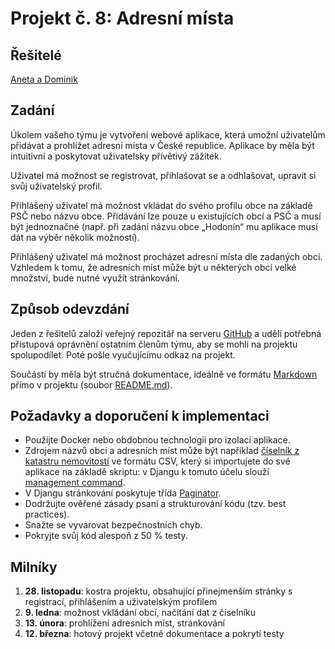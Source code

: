 # Projekt č. 8: Adresní místa

## Řešitelé
[Aneta a Dominik](https://github.com/DominikRohanek/adresnimista)

## Zadání
Úkolem vašeho týmu je vytvoření webové aplikace, která umožní uživatelům přidávat a prohlížet adresní místa v České republice. Aplikace by měla být intuitivní a poskytovat uživatelsky přívětivý zážitek.

Uživatel má možnost se registrovat, přihlašovat se a odhlašovat, upravit si svůj uživatelský profil.

Přihlášený uživatel má možnost vkládat do svého profilu obce na základě PSČ nebo názvu obce. Přidávání lze pouze u existujících obcí a PSČ a musí být jednoznačné (např. při zadání názvu obce „Hodonín“ mu aplikace musí dát na výběr několik možností).

Přihlášený uživatel má možnost procházet adresní místa dle zadaných obcí. Vzhledem k tomu, že adresních míst může být u některých obcí velké množství, bude nutné využít stránkování.

## Způsob odevzdání
Jeden z řešitelů založí veřejný repozitář na serveru [GitHub](https://github.com/) a udělí potřebná přístupová oprávnění ostatním členům týmu, aby se mohli na projektu spolupodílet. Poté pošle vyučujícímu odkaz na projekt.

Součástí by měla být stručná dokumentace, ideálně ve formátu [Markdown](https://www.markdownguide.org/) přímo v projektu (soubor [README.md](https://docs.github.com/en/repositories/managing-your-repositorys-settings-and-features/customizing-your-repository/about-readmes)).

## Požadavky a doporučení k implementaci
 * Použijte Docker nebo obdobnou technologii pro izolaci aplikace.
 * Zdrojem názvů obcí a adresních míst může být například [číselník z katastru nemovitostí](https://nahlizenidokn.cuzk.cz/stahniadresnimistaruian.aspx) ve formátu CSV, který si importujete do své aplikace na základě skriptu: v Djangu k tomuto účelu slouží [management command](https://docs.djangoproject.com/en/stable/howto/custom-management-commands/).
 * V Djangu stránkování poskytuje třída [Paginator](https://docs.djangoproject.com/en/stable/topics/pagination/).
 * Dodržujte ověřené zásady psaní a strukturování kódu (tzv. best practices).
 * Snažte se vyvarovat bezpečnostních chyb.
 * Pokryjte svůj kód alespoň z 50 % testy.

## Milníky
 1. **28. listopadu**: kostra projektu, obsahující přinejmenším stránky s registrací, přihlášením a uživatelským profilem
 2. **9. ledna**: možnost vkládání obcí, načítání dat z číselníku
 3. **13. února**: prohlížení adresních míst, stránkování
 4. **12. března**: hotový projekt včetně dokumentace a pokrytí testy
